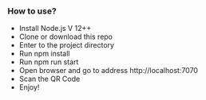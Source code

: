 
### How to use?
- Install Node.js V 12++
- Clone or download this repo
- Enter to the project directory
- Run npm install
- Run npm run start
- Open browser and go to address http://localhost:7070
- Scan the QR Code
- Enjoy!

